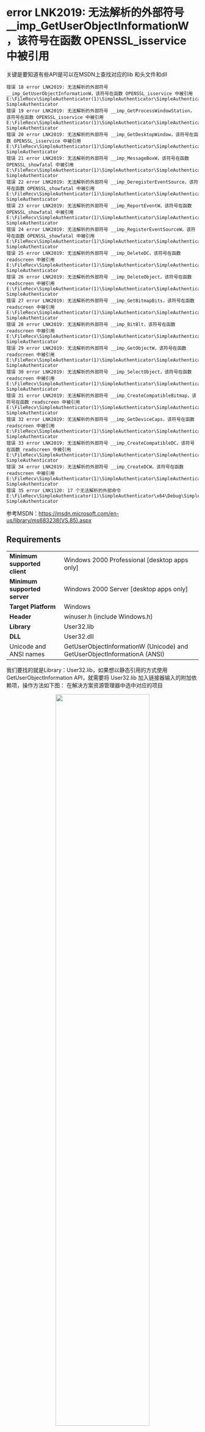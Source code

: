 
# error LNK2019: 无法解析的外部符号 __imp_GetUserObjectInformationW，该符号在函数 OPENSSL_isservice 中被引用


关键是要知道有些API是可以在MSDN上查找对应的lib 和头文件和dll


```
错误 18 error LNK2019: 无法解析的外部符号 __imp_GetUserObjectInformationW，该符号在函数 OPENSSL_isservice 中被引用 E:\FileRecv\SimpleAuthenticator(1)\SimpleAuthenticator\SimpleAuthenticator\libeay64.lib(cryptlib.obj) SimpleAuthenticator
错误 19 error LNK2019: 无法解析的外部符号 __imp_GetProcessWindowStation，该符号在函数 OPENSSL_isservice 中被引用 E:\FileRecv\SimpleAuthenticator(1)\SimpleAuthenticator\SimpleAuthenticator\libeay64.lib(cryptlib.obj) SimpleAuthenticator
错误 20 error LNK2019: 无法解析的外部符号 __imp_GetDesktopWindow，该符号在函数 OPENSSL_isservice 中被引用 E:\FileRecv\SimpleAuthenticator(1)\SimpleAuthenticator\SimpleAuthenticator\libeay64.lib(cryptlib.obj) SimpleAuthenticator
错误 21 error LNK2019: 无法解析的外部符号 __imp_MessageBoxW，该符号在函数 OPENSSL_showfatal 中被引用 E:\FileRecv\SimpleAuthenticator(1)\SimpleAuthenticator\SimpleAuthenticator\libeay64.lib(cryptlib.obj) SimpleAuthenticator
错误 22 error LNK2019: 无法解析的外部符号 __imp_DeregisterEventSource，该符号在函数 OPENSSL_showfatal 中被引用 E:\FileRecv\SimpleAuthenticator(1)\SimpleAuthenticator\SimpleAuthenticator\libeay64.lib(cryptlib.obj) SimpleAuthenticator
错误 23 error LNK2019: 无法解析的外部符号 __imp_ReportEventW，该符号在函数 OPENSSL_showfatal 中被引用 E:\FileRecv\SimpleAuthenticator(1)\SimpleAuthenticator\SimpleAuthenticator\libeay64.lib(cryptlib.obj) SimpleAuthenticator
错误 24 error LNK2019: 无法解析的外部符号 __imp_RegisterEventSourceW，该符号在函数 OPENSSL_showfatal 中被引用 E:\FileRecv\SimpleAuthenticator(1)\SimpleAuthenticator\SimpleAuthenticator\libeay64.lib(cryptlib.obj) SimpleAuthenticator
错误 25 error LNK2019: 无法解析的外部符号 __imp_DeleteDC，该符号在函数 readscreen 中被引用 E:\FileRecv\SimpleAuthenticator(1)\SimpleAuthenticator\SimpleAuthenticator\libeay64.lib(rand_win.obj) SimpleAuthenticator
错误 26 error LNK2019: 无法解析的外部符号 __imp_DeleteObject，该符号在函数 readscreen 中被引用 E:\FileRecv\SimpleAuthenticator(1)\SimpleAuthenticator\SimpleAuthenticator\libeay64.lib(rand_win.obj) SimpleAuthenticator
错误 27 error LNK2019: 无法解析的外部符号 __imp_GetBitmapBits，该符号在函数 readscreen 中被引用 E:\FileRecv\SimpleAuthenticator(1)\SimpleAuthenticator\SimpleAuthenticator\libeay64.lib(rand_win.obj) SimpleAuthenticator
错误 28 error LNK2019: 无法解析的外部符号 __imp_BitBlt，该符号在函数 readscreen 中被引用 E:\FileRecv\SimpleAuthenticator(1)\SimpleAuthenticator\SimpleAuthenticator\libeay64.lib(rand_win.obj) SimpleAuthenticator
错误 29 error LNK2019: 无法解析的外部符号 __imp_GetObjectW，该符号在函数 readscreen 中被引用 E:\FileRecv\SimpleAuthenticator(1)\SimpleAuthenticator\SimpleAuthenticator\libeay64.lib(rand_win.obj) SimpleAuthenticator
错误 30 error LNK2019: 无法解析的外部符号 __imp_SelectObject，该符号在函数 readscreen 中被引用 E:\FileRecv\SimpleAuthenticator(1)\SimpleAuthenticator\SimpleAuthenticator\libeay64.lib(rand_win.obj) SimpleAuthenticator
错误 31 error LNK2019: 无法解析的外部符号 __imp_CreateCompatibleBitmap，该符号在函数 readscreen 中被引用 E:\FileRecv\SimpleAuthenticator(1)\SimpleAuthenticator\SimpleAuthenticator\libeay64.lib(rand_win.obj) SimpleAuthenticator
错误 32 error LNK2019: 无法解析的外部符号 __imp_GetDeviceCaps，该符号在函数 readscreen 中被引用 E:\FileRecv\SimpleAuthenticator(1)\SimpleAuthenticator\SimpleAuthenticator\libeay64.lib(rand_win.obj) SimpleAuthenticator
错误 33 error LNK2019: 无法解析的外部符号 __imp_CreateCompatibleDC，该符号在函数 readscreen 中被引用 E:\FileRecv\SimpleAuthenticator(1)\SimpleAuthenticator\SimpleAuthenticator\libeay64.lib(rand_win.obj) SimpleAuthenticator
错误 34 error LNK2019: 无法解析的外部符号 __imp_CreateDCW，该符号在函数 readscreen 中被引用 E:\FileRecv\SimpleAuthenticator(1)\SimpleAuthenticator\SimpleAuthenticator\libeay64.lib(rand_win.obj) SimpleAuthenticator
错误 35 error LNK1120: 17 个无法解析的外部命令 E:\FileRecv\SimpleAuthenticator(1)\SimpleAuthenticator\x64\Debug\SimpleAuthenticator.dll SimpleAuthenticator
```



参考MSDN：https://msdn.microsoft.com/en-us/library/ms683238(VS.85).aspx

## Requirements

|                              |                                                                          |
| ---------------------------- | ------------------------------------------------------------------------ |
| **Minimum supported client** | Windows 2000 Professional [desktop apps only]                            |
| **Minimum supported server** | Windows 2000 Server [desktop apps only]                                  |
| **Target Platform**          | Windows                                                                  |
| **Header**                   | winuser.h (include Windows.h)                                            |
| **Library**                  | User32.lib                                                               |
| **DLL**                      | User32.dll                                                               |
| Unicode and ANSI names       | GetUserObjectInformationW (Unicode) and GetUserObjectInformationA (ANSI) |


我们要找的就是Library：User32.lib，如果想以静态引用的方式使用GetUserObjectInformation API，就需要将 User32.lib 加入链接器输入的附加依赖项，操作方法如下图：
在解决方案资源管理器中选中对应的项目

<p align="center">
    <img width="70%" height="70%" src="http://images.iterate.site/blog/image/20191019/aGkyd47Qxe26.png?imageslim">
</p>


点击项目菜单》属性，或者是直接在项目上单击鼠标右键》属性

<p align="center">
    <img width="70%" height="70%" src="http://images.iterate.site/blog/image/20191019/hXhWyQL38Y1i.png?imageslim">
</p>

展开配置属性》链接器，选中输入，点击附加依赖项右侧的下拉框，在弹出的菜单中点击编辑

<p align="center">
    <img width="70%" height="70%" src="http://images.iterate.site/blog/image/20191019/48hlfvFuEpVu.png?imageslim">
</p>

输入附加依赖项，点击确定。


<p align="center">
    <img width="70%" height="70%" src="http://images.iterate.site/blog/image/20191019/B8OjKF6WlSCk.png?imageslim">
</p>


# 相关

- [error LNK2019: 无法解析的外部符号 __imp_GetUserObjectInformationW，该符号在函数 OPENSSL_isservice 中被引用](https://blog.csdn.net/testcs_dn/article/details/46276865)
